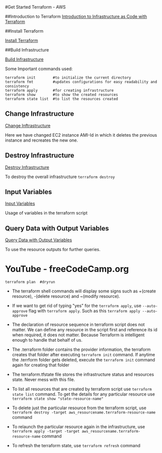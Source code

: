 #Get Started Terraform - AWS

##Introduction to Terraform
[Introduction to Infrastructure as Code with Terraform](https://learn.hashicorp.com/tutorials/terraform/infrastructure-as-code)

##Install Terraform

[Install Terraform](https://learn.hashicorp.com/tutorials/terraform/install-cli)

##Build Infrastructure

[Build Infrastructure](https://learn.hashicorp.com/tutorials/terraform/aws-build)

Some Important commands used:

```shell script
terraform init        #to initialize the current directory
terraform fmt         #updates configurations for easy readability and consistency
terraform apply       #for creating infrastructure
terraform show        #to show the created resources
terraform state list  #to list the resources created
```

## Change Infrastructure

[Change Inftrastructure](https://learn.hashicorp.com/tutorials/terraform/aws-change)

Here we have changed EC2 instance AMI-Id in which it deletes the previous instance and recreates the new one.

## Destroy Infrastructure

[Destroy Infrastructure](https://learn.hashicorp.com/tutorials/terraform/aws-destroy)

To destroy the overall infrastructure `terraform destroy`

## Input Variables

[Input Variables](https://learn.hashicorp.com/tutorials/terraform/aws-variables)

Usage of variables in the terraform script

## Query Data with Output Variables

[Query Data with Output Variables](https://learn.hashicorp.com/tutorials/terraform/aws-outputs)

To use the resource outputs for further queries.


# YouTube - freeCodeCamp.org

```shell script
terraform plan  #dryrun
```

* The terraform shell commands will display some signs such as +(create resource), -(delete resource) and ~(modify resource).

* If we want to get rid of typing "yes" for the `terraform apply`, use `--auto-approve` flag with `terraform apply`.  Such as this `terraform apply --auto-approve`  

* The declaration of resource sequence in terraform script does not matter. We can define any resource in the script first and reference its id when required, it does not matter. Because Terraform is intelligent enough to handle that behalf of us.

* The .terraform folder contains the provider information, the terraform creates that folder after executing `terraform init` command. If anytime the .terrform folder gets deleted, execute the `terraform init` command again for creating that folder

* The terraform.tfstate file stores the infrastructure status and resources state. Never mess with this file.

* To list all resources that are created by terraform script use `terraform state list` command. To get the details for any particular resource use `terraform state show "state-resource-name"`

* To delete just the particular resource from the terraform script, use `terraform destroy -target aws_resourcename.terraform-resource-name` command

* To relaunch the particular resource again in the infrastructure, use `terraform apply -target -target aws_resourcename.terraform-resource-name` command

* To refresh the terraform state, use `terraform refresh` command
